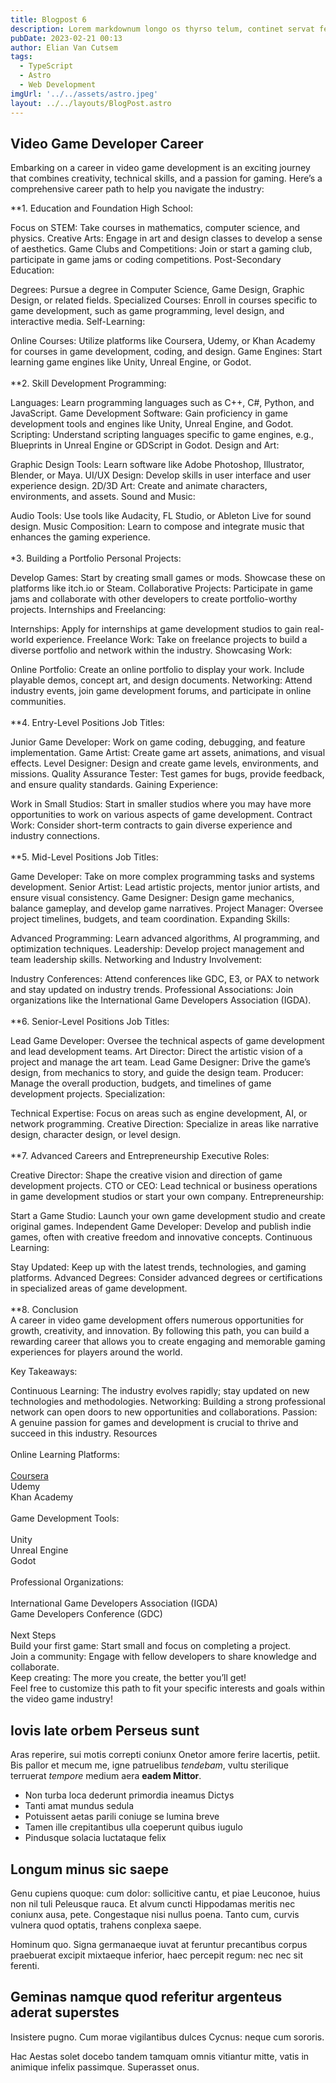 ```yaml
---
title: Blogpost 6
description: Lorem markdownum longo os thyrso telum, continet servat fetus nymphae, vox nocte sedesque, decimo. Omnia esse, quam sive; conplevit illis indestrictus admovit dedit sub quod protectus, impedit non.
pubDate: 2023-02-21 00:13
author: Elian Van Cutsem
tags:
  - TypeScript
  - Astro
  - Web Development
imgUrl: '../../assets/astro.jpeg'
layout: ../../layouts/BlogPost.astro
---
```


## Video Game Developer Career

Embarking on a career in video game development is an exciting journey that combines creativity, technical skills, and a passion for gaming. Here’s a comprehensive career path to help you navigate the industry:

**1. Education and Foundation
High School:

Focus on STEM: Take courses in mathematics, computer science, and physics.
Creative Arts: Engage in art and design classes to develop a sense of aesthetics.
Game Clubs and Competitions: Join or start a gaming club, participate in game jams or coding competitions.
Post-Secondary Education:

Degrees: Pursue a degree in Computer Science, Game Design, Graphic Design, or related fields.
Specialized Courses: Enroll in courses specific to game development, such as game programming, level design, and interactive media.
Self-Learning:

Online Courses: Utilize platforms like Coursera, Udemy, or Khan Academy for courses in game development, coding, and design.
Game Engines: Start learning game engines like Unity, Unreal Engine, or Godot.\
\
**2. Skill Development
Programming:

Languages: Learn programming languages such as C++, C#, Python, and JavaScript.
Game Development Software: Gain proficiency in game development tools and engines like Unity, Unreal Engine, and Godot.
Scripting: Understand scripting languages specific to game engines, e.g., Blueprints in Unreal Engine or GDScript in Godot.
Design and Art:

Graphic Design Tools: Learn software like Adobe Photoshop, Illustrator, Blender, or Maya.
UI/UX Design: Develop skills in user interface and user experience design.
2D/3D Art: Create and animate characters, environments, and assets.
Sound and Music:

Audio Tools: Use tools like Audacity, FL Studio, or Ableton Live for sound design.
Music Composition: Learn to compose and integrate music that enhances the gaming experience.\
\
*3. Building a Portfolio
Personal Projects:

Develop Games: Start by creating small games or mods. Showcase these on platforms like itch.io or Steam.
Collaborative Projects: Participate in game jams and collaborate with other developers to create portfolio-worthy projects.
Internships and Freelancing:

Internships: Apply for internships at game development studios to gain real-world experience.
Freelance Work: Take on freelance projects to build a diverse portfolio and network within the industry.
Showcasing Work:

Online Portfolio: Create an online portfolio to display your work. Include playable demos, concept art, and design documents.
Networking: Attend industry events, join game development forums, and participate in online communities.\
\
**4. Entry-Level Positions
Job Titles:

Junior Game Developer: Work on game coding, debugging, and feature implementation.
Game Artist: Create game art assets, animations, and visual effects.
Level Designer: Design and create game levels, environments, and missions.
Quality Assurance Tester: Test games for bugs, provide feedback, and ensure quality standards.
Gaining Experience:

Work in Small Studios: Start in smaller studios where you may have more opportunities to work on various aspects of game development.
Contract Work: Consider short-term contracts to gain diverse experience and industry connections.\
\
**5. Mid-Level Positions
Job Titles:

Game Developer: Take on more complex programming tasks and systems development.
Senior Artist: Lead artistic projects, mentor junior artists, and ensure visual consistency.
Game Designer: Design game mechanics, balance gameplay, and develop game narratives.
Project Manager: Oversee project timelines, budgets, and team coordination.
Expanding Skills:

Advanced Programming: Learn advanced algorithms, AI programming, and optimization techniques.
Leadership: Develop project management and team leadership skills.
Networking and Industry Involvement:

Industry Conferences: Attend conferences like GDC, E3, or PAX to network and stay updated on industry trends.
Professional Associations: Join organizations like the International Game Developers Association (IGDA).\
\
**6. Senior-Level Positions
Job Titles:

Lead Game Developer: Oversee the technical aspects of game development and lead development teams.
Art Director: Direct the artistic vision of a project and manage the art team.
Lead Game Designer: Drive the game’s design, from mechanics to story, and guide the design team.
Producer: Manage the overall production, budgets, and timelines of game development projects.
Specialization:

Technical Expertise: Focus on areas such as engine development, AI, or network programming.
Creative Direction: Specialize in areas like narrative design, character design, or level design.\
\
**7. Advanced Careers and Entrepreneurship
Executive Roles:

Creative Director: Shape the creative vision and direction of game development projects.
CTO or CEO: Lead technical or business operations in game development studios or start your own company.
Entrepreneurship:

Start a Game Studio: Launch your own game development studio and create original games.
Independent Game Developer: Develop and publish indie games, often with creative freedom and innovative concepts.
Continuous Learning:

Stay Updated: Keep up with the latest trends, technologies, and gaming platforms.
Advanced Degrees: Consider advanced degrees or certifications in specialized areas of game development.\
\
**8. Conclusion\
A career in video game development offers numerous opportunities for growth, creativity, and innovation. By following this path, you can build a rewarding career that allows you to create engaging and memorable gaming experiences for players around the world.

Key Takeaways:

Continuous Learning: The industry evolves rapidly; stay updated on new technologies and methodologies.
Networking: Building a strong professional network can open doors to new opportunities and collaborations.
Passion: A genuine passion for games and development is crucial to thrive and succeed in this industry.
Resources\
\
Online Learning Platforms:\
\
<a href="https://www.coursera.org/" target="_blank">Coursera</a>\
Udemy\
Khan Academy\
\
Game Development Tools:\
\
Unity\
Unreal Engine\
Godot\
\
Professional Organizations:\
\
International Game Developers Association (IGDA)\
Game Developers Conference (GDC)\
\
Next Steps\
Build your first game: Start small and focus on completing a project.\
Join a community: Engage with fellow developers to share knowledge and collaborate.\
Keep creating: The more you create, the better you’ll get!\
Feel free to customize this path to fit your specific interests and goals within the video game industry!
## Iovis late orbem Perseus sunt

Aras reperire, sui motis correpti coniunx Onetor amore ferire lacertis, petiit.
Bis pallor et mecum me, igne patruelibus *tendebam*, vultu sterilique terruerat
*tempore* medium aera **eadem Mittor**.

- Non turba loca dederunt primordia ineamus Dictys
- Tanti amat mundus sedula
- Potuissent aetas parili coniuge se lumina breve
- Tamen ille crepitantibus ulla coeperunt quibus iugulo
- Pindusque solacia luctataque felix

## Longum minus sic saepe

Genu cupiens quoque: cum dolor: sollicitive cantu, et piae Leuconoe, huius non
nil tuli Peleusque rauca. Et alvum cuncti Hippodamas meritis nec coniunx ausa,
pete. Congestaque nisi nullus poena. Tanto cum, curvis vulnera quod optatis,
trahens conplexa saepe.

Hominum quo. Signa germanaeque iuvat at feruntur precantibus corpus praebuerat
excipit mixtaeque inferior, haec percepit regum: nec nec sit ferenti.

## Geminas namque quod referitur argenteus aderat superstes

Insistere pugno. Cum morae vigilantibus dulces Cycnus: neque cum sororis.

Hac Aestas solet docebo tandem tamquam omnis vitiantur mitte, vatis in animique
infelix passimque. Superasset onus.
